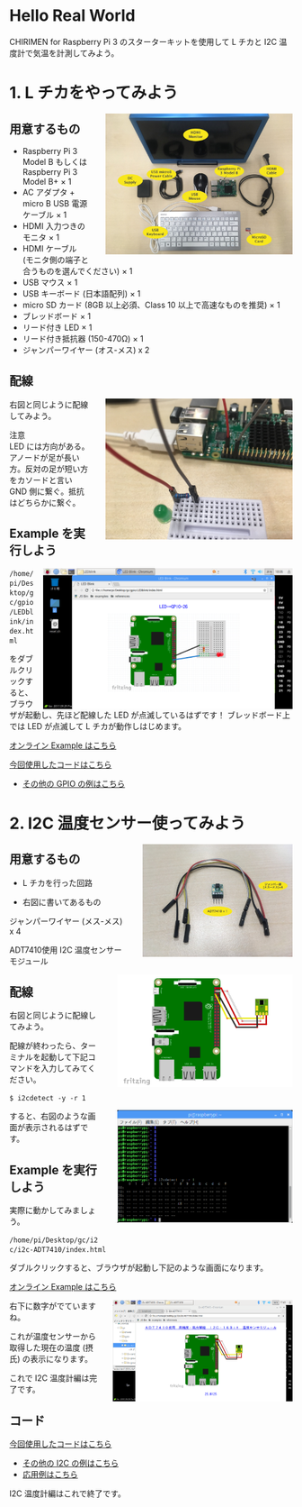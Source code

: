 
# Hello Real World

CHIRIMEN for Raspberry Pi 3 のスターターキットを使用して L チカと I2C 温度計で気温を計測してみよう。

<div style="page-break-before:always"></div>

# 1. L チカをやってみよう
<p>
  <a href="imgs/section0/raspi3.png">
    <img src="imgs/section0/raspi3.jpg" alt="Hardware" height="250" style = "float:right;padding-left:2em;">
  </a>

## 用意するもの

* Raspberry Pi 3 Model B もしくは Raspberry Pi 3 Model B+ × 1
* AC アダプタ + micro B USB 電源ケーブル × 1
* HDMI 入力つきのモニタ × 1
* HDMI ケーブル (モニタ側の端子と合うものを選んでください) × 1
* USB マウス × 1
* USB キーボード (日本語配列) × 1
* micro SD カード (8GB 以上必須、Class 10 以上で高速なものを推奨) × 1
* ブレッドボード × 1
* リード付き LED × 1
* リード付き抵抗器 (150-470Ω) × 1
* ジャンパーワイヤー (オス-メス) x 2

## 配線

<p>
  <a href="imgs/section0/h.jpg">
    <img src="imgs/section0/h.jpg" alt="Browser"  height="250" style="float:right;padding-left:2em;">
  </a>

右図と同じように配線してみよう。

注意<br>
LED には方向がある。アノードが足が長い方。反対の足が短い方をカソードと言い GND 側に繋ぐ。抵抗はどちらかに繋ぐ。
</p>

## Example を実行しよう

<p>
  <a href="imgs/section0/browser.png">
    <img src="imgs/section0/browser.png" alt="Browser" height="250" style="float:right;padding-left:1em;">
  </a>

`/home/pi/Desktop/gc/gpio/LEDblink/index.html`

をダブルクリックすると、ブラウザが起動し、先ほど配線した LED が点滅しているはずです！
ブレッドボード上では LED が点滅して L チカが動作しはじめます。

[オンライン Example はこちら](https://r.chirimen.org/gpio-blink)

[今回使用したコードはこちら](https://r.chirimen.org/gpio-blink)

* [その他の GPIO の例はこちら](http://chirimen.org/chirimen-raspi3/gc/top/examples/#gpioExamples)

# 2. I2C 温度センサー使ってみよう

<p>
  <a href="imgs/section2/parts.jpg">
    <img src="imgs/section2/parts.jpg" alt="Browser" height="200" style="float:right;padding-left:2em;">
  </a>
  
## 用意するもの

* L チカを行った回路

* 右図に書いてあるもの

ジャンパーワイヤー (メス-メス) x 4

ADT7410使用 I2C 温度センサーモジュール

</p>

<p>
  <a href="imgs/section2/schematic.png">
    <img src="imgs/section2/schematic.png" alt="Browser" height="200" style="float:right;padding-left:2em;">
  </a>
  
## 配線

右図と同じように配線してみよう。

配線が終わったら、ターミナルを起動して下記コマンドを入力してみてください。

` $ i2cdetect -y -r 1 `

 <a href="imgs/section2/ADT7410.png">
  <img src="imgs/section2/ADT7410.png" alt="Browser" height="200" style="float:right;padding-left:2em;margin-bottom:2em;">
 </a>
 
すると、右図のような画面が表示されるはずです。

</p>
  
## Example を実行しよう
<p>
  
実際に動かしてみましょう。

`/home/pi/Desktop/gc/i2c/i2c-ADT7410/index.html`

ダブルクリックすると、ブラウザが起動し下記のような画面になります。

[オンライン Example はこちら](https://r.chirimen.org/i2c-adt7410)

 
<a href="imgs/section2/browser.png">
  <img src="imgs/section2/browser.png" alt="Browser" height="180" style="float:right;padding-left:2em;">
</a>

右下に数字がでていますね。

これが温度センサーから取得した現在の温度 (摂氏) の表示になります。

これで I2C 温度計編は完了です。

</p>

## コード

[今回使用したコードはこちら](https://r.chirimen.org/i2c-adt7410)

* [その他の I2C の例はこちら](http://chirimen.org/chirimen-raspi3/gc/top/examples/#i2cExamples)
* [応用例はこちら](http://chirimen.org/chirimen-raspi3/gc/top/examples/#advanced)

I2C 温度計編はこれで終了です。


<!--
<div style="page-break-before:always"></div>
-->
